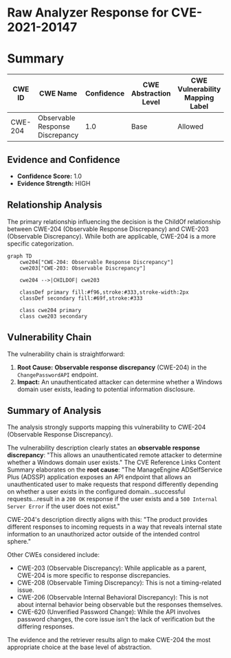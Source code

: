 # Raw Analyzer Response for CVE-2021-20147

# Summary
| CWE ID | CWE Name | Confidence | CWE Abstraction Level | CWE Vulnerability Mapping Label | CWE-Vulnerability Mapping Notes |
|---|---|---|---|---|---|
| CWE-204 | Observable Response Discrepancy | 1.0 | Base | Allowed | Primary CWE |

## Evidence and Confidence

*   **Confidence Score:** 1.0
*   **Evidence Strength:** HIGH

## Relationship Analysis
The primary relationship influencing the decision is the ChildOf relationship between CWE-204 (Observable Response Discrepancy) and CWE-203 (Observable Discrepancy). While both are applicable, CWE-204 is a more specific categorization.

```mermaid
graph TD
    cwe204["CWE-204: Observable Response Discrepancy"]
    cwe203["CWE-203: Observable Discrepancy"]
    
    cwe204 -->|CHILDOF| cwe203
    
    classDef primary fill:#f96,stroke:#333,stroke-width:2px
    classDef secondary fill:#69f,stroke:#333
    
    class cwe204 primary
    class cwe203 secondary
```

## Vulnerability Chain
The vulnerability chain is straightforward:
1.  **Root Cause:** **Observable response discrepancy** (CWE-204) in the `ChangePasswordAPI` endpoint.
2.  **Impact:** An unauthenticated attacker can determine whether a Windows domain user exists, leading to potential information disclosure.

## Summary of Analysis
The analysis strongly supports mapping this vulnerability to CWE-204 (Observable Response Discrepancy).

The vulnerability description clearly states an **observable response discrepancy**: "This allows an unauthenticated remote attacker to determine whether a Windows domain user exists." The CVE Reference Links Content Summary elaborates on the **root cause**: "The ManageEngine ADSelfService Plus (ADSSP) application exposes an API endpoint that allows an unauthenticated user to make requests that respond differently depending on whether a user exists in the configured domain...successful requests...result in a `200 OK` response if the user exists and a `500 Internal Server Error` if the user does not exist."

CWE-204's description directly aligns with this: "The product provides different responses to incoming requests in a way that reveals internal state information to an unauthorized actor outside of the intended control sphere."

Other CWEs considered include:

*   CWE-203 (Observable Discrepancy): While applicable as a parent, CWE-204 is more specific to response discrepancies.
*   CWE-208 (Observable Timing Discrepancy): This is not a timing-related issue.
*   CWE-206 (Observable Internal Behavioral Discrepancy): This is not about internal behavior being observable but the responses themselves.
*   CWE-620 (Unverified Password Change): While the API involves password changes, the core issue isn't the lack of verification but the differing responses.

The evidence and the retriever results align to make CWE-204 the most appropriate choice at the base level of abstraction.